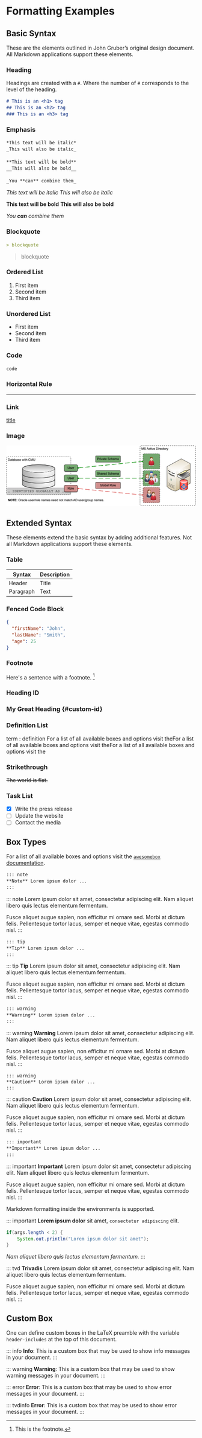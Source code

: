 # Formatting Examples

<!-- markdownlint-configure-file { "MD013": { "tables": false } } -->
<!-- markdownlint-configure-file { "MD024": { "allow_different_nesting": true } } -->
<!-- markdownlint-configure-file { "MD036": } -->

## Basic Syntax

These are the elements outlined in John Gruber’s original design document. All
Markdown applications support these elements.

### Heading

Headings are created with a `#`. Where the number of `#` corresponds to the
level of the heading.

```markdown
# This is an <h1> tag
## This is an <h2> tag
### This is an <h3> tag
```

### Emphasis

```markdown
*This text will be italic*
_This will also be italic_

**This text will be bold**
__This will also be bold__

_You **can** combine them_
```

*This text will be italic*
_This will also be italic_

**This text will be bold**
__This will also be bold__

_You **can** combine them_

### Blockquote

```markdown
> blockquote
```

> blockquote

### Ordered List

1. First item
2. Second item
3. Third item

### Unordered List

- First item
- Second item
- Third item

### Code

`code`

### Horizontal Rule

---

### Link

[title](https://www.example.com)

### Image

!["Oracle Centrally Managed Users Overview"](CMU_overview.png)

## Extended Syntax

These elements extend the basic syntax by adding additional features. Not all
Markdown applications support these elements.

### Table

| Syntax | Description |
| ----------- | ----------- |
| Header | Title |
| Paragraph | Text |

### Fenced Code Block

```JSON
{
  "firstName": "John",
  "lastName": "Smith",
  "age": 25
}
```

### Footnote

Here's a sentence with a footnote. [^1]

[^1]: This is the footnote.

### Heading ID

### My Great Heading {#custom-id}

### Definition List

term
: definition For a list of all available boxes and options visit theFor a list
  of all available boxes and options visit theFor a list of all available boxes
  and options visit the

### Strikethrough

~~The world is flat.~~

### Task List

- [x] Write the press release
- [ ] Update the website
- [ ] Contact the media

## Box Types

For a list of all available boxes and options visit the
[`awesomebox` documentation](https://ctan.org/pkg/awesomebox).

```markdown
::: note
**Note** Lorem ipsum dolor ...
:::
```

::: note
Lorem ipsum dolor sit amet, consectetur adipiscing elit. Nam aliquet libero
quis lectus elementum fermentum.

Fusce aliquet augue sapien, non efficitur mi ornare sed. Morbi at dictum
felis. Pellentesque tortor lacus, semper et neque vitae, egestas commodo nisl.
:::

```markdown
::: tip
**Tip** Lorem ipsum dolor ...
:::
```

::: tip
**Tip** Lorem ipsum dolor sit amet, consectetur adipiscing elit. Nam aliquet
libero quis lectus elementum fermentum.

Fusce aliquet augue sapien, non efficitur mi ornare sed. Morbi at dictum
felis. Pellentesque tortor lacus, semper et neque vitae, egestas commodo nisl.
:::

```markdown
::: warning
**Warning** Lorem ipsum dolor ...
:::
```

::: warning
**Warning** Lorem ipsum dolor sit amet, consectetur adipiscing elit. Nam aliquet
libero quis lectus elementum fermentum.

Fusce aliquet augue sapien, non efficitur mi ornare sed. Morbi at dictum
felis. Pellentesque tortor lacus, semper et neque vitae, egestas commodo nisl.
:::

```caution
::: warning
**Caution** Lorem ipsum dolor ...
:::
```

::: caution
**Caution** Lorem ipsum dolor sit amet, consectetur adipiscing elit. Nam aliquet
libero quis lectus elementum fermentum.

Fusce aliquet augue sapien, non efficitur mi ornare sed. Morbi at dictum
felis. Pellentesque tortor lacus, semper et neque vitae, egestas commodo nisl.
:::

```markdown
::: important
**Important** Lorem ipsum dolor ...
:::
```

::: important
**Important** Lorem ipsum dolor sit amet, consectetur adipiscing elit. Nam
aliquet libero quis lectus elementum fermentum.

Fusce aliquet augue sapien, non efficitur mi ornare sed. Morbi at dictum
felis. Pellentesque tortor lacus, semper et neque vitae, egestas commodo nisl.
:::

Markdown formatting inside the environments is supported.

::: important
**Lorem ipsum dolor** sit amet, `consectetur adipiscing` elit.

```JAVA
if(args.length < 2) {
    System.out.println("Lorem ipsum dolor sit amet");
}
```

*Nam aliquet libero
quis lectus elementum fermentum.*
:::

::: tvd
**Trivadis** Lorem ipsum dolor sit amet, consectetur adipiscing elit. Nam
aliquet libero quis lectus elementum fermentum.

Fusce aliquet augue sapien, non efficitur mi ornare sed. Morbi at dictum
felis. Pellentesque tortor lacus, semper et neque vitae, egestas commodo nisl.
:::

## Custom Box

One can define custom boxes in the LaTeX preamble with the variable
`header-includes` at the top of this document.

::: info
**Info**: This is a custom box that may be used to show info messages in your
document.
:::

::: warning
**Warning**: This is a custom box that may be used to show warning messages in
your document.
:::

::: error
**Error**: This is a custom box that may be used to show error messages in your
document.
:::

::: tvdinfo
**Error**: This is a custom box that may be used to show error messages in your
document.
:::
